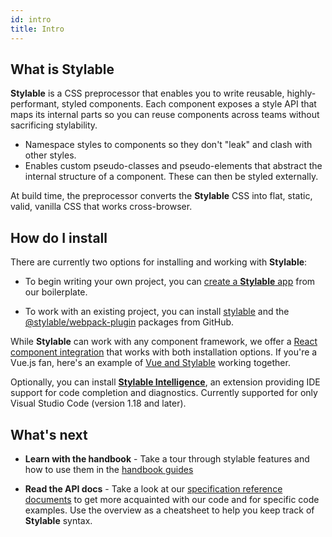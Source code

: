 ```yaml
---
id: intro
title: Intro
---
```


## What is Stylable

**Stylable** is a CSS preprocessor that enables you to write reusable, highly-performant, styled components. Each component exposes a style API that maps its internal parts so you can reuse components across teams without sacrificing stylability.

- Namespace styles to components so they don't "leak" and clash with other styles.
- Enables custom pseudo-classes and pseudo-elements that abstract the internal structure of a component. These can then be styled externally.

At build time, the preprocessor converts the **Stylable** CSS into flat, static, valid, vanilla CSS that works cross-browser.

## How do I install

There are currently two options for installing and working with **Stylable**:

- To begin writing your own project, you can [create a **Stylable** app](./install-configure.md) from our boilerplate.

- To work with an existing project, you can install [stylable](https://github.com/wix/stylable) and the [@stylable/webpack-plugin](https://github.com/wix/stylable/tree/master/packages/webpack-plugin) packages from GitHub.

While **Stylable** can work with any component framework, we offer a [React component integration](./react-integration.md) that works with both installation options. If you're a Vue.js fan, here's an example of [Vue and Stylable](https://github.com/wix-playground/stylable-vue-example) working together.

Optionally, you can install [**Stylable Intelligence**](./stylable-intelligence.md), an extension providing IDE support for code completion and diagnostics. Currently supported for only Visual Studio Code (version 1.18 and later).

## What's next

- **Learn with the handbook** - Take a tour through stylable features and how to use them in the [handbook guides](../guides/handbook/intro.md)

- **Read the API docs** - Take a look at our [specification reference documents](../references/cheatsheet.md) to get more acquainted with our code and for specific code examples. Use the overview as a cheatsheet to help you keep track of **Stylable** syntax.
